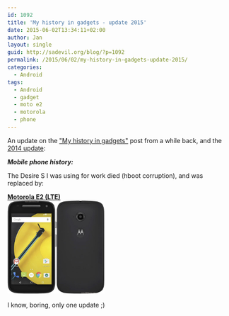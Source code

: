 ```yaml
---
id: 1092
title: 'My history in gadgets - update 2015'
date: 2015-06-02T13:34:11+02:00
author: Jan
layout: single
guid: http://sadevil.org/blog/?p=1092
permalink: /2015/06/02/my-history-in-gadgets-update-2015/
categories:
  - Android
tags:
  - Android
  - gadget
  - moto e2
  - motorola
  - phone
---
```

An update on the <a href="https://kcore.org/2012/01/04/my-history-in-gadgets/" target="_blank">"My history in gadgets"</a> post from a while back, and the <a href="https://kcore.org/2014/05/12/my-history-in-gadgets-update-2014/" target="_blank">2014 update</a>:

**_Mobile phone history:_**

The Desire S I was using for work died (hboot corruption), and was replaced by:

**<a href="http://www.gsmarena.com/motorola_moto_e_(2nd_gen)-6986.php" target="_blank">Motorola E2 (LTE)<br /> <img class="" src="/assets/images/2015/08/motorola-moto-e-2015-1.jpg" alt="Motorola E2" width="220" height="210" /></a>**

I know, boring, only one update ;)
